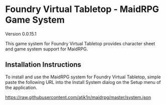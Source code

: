 # Foundry Virtual Tabletop - MaidRPG Game System

Version 0.0.15.1

This game system for Foundry Virtual Tabletop provides character sheet and game system support for MaidRPG.

## Installation Instructions
To install and use the MaidRPG system for Foundry Virtual Tabletop, simple paste the following URL into the Install System dialog on the Setup menu of the application.

https://raw.githubusercontent.com/atik1n/maidrpg/master/system.json

